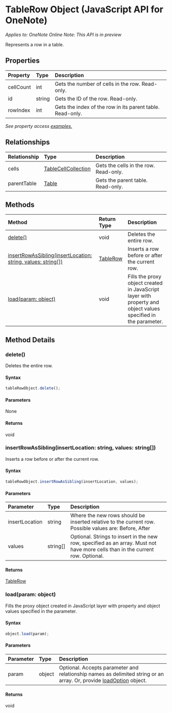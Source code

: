 # TableRow Object (JavaScript API for OneNote)

_Applies to: OneNote Online_
_Note: This API is in preview_

Represents a row in a table.

## Properties

| Property	   | Type	|Description
|:---------------|:--------|:----------|
|cellCount|int|Gets the number of cells in the row. Read-only.|
|id|string|Gets the ID of the row. Read-only.|
|rowIndex|int|Gets the index of the row in its parent table. Read-only.|

_See property access [examples.](#property-access-examples)_

## Relationships
| Relationship | Type	|Description|
|:---------------|:--------|:----------|
|cells|[TableCellCollection](tablecellcollection.md)|Gets the cells in the row. Read-only.|
|parentTable|[Table](table.md)|Gets the parent table. Read-only.|

## Methods

| Method		   | Return Type	|Description|
|:---------------|:--------|:----------|
|[delete()](#delete)|void|Deletes the entire row.|
|[insertRowAsSibling(insertLocation: string, values: string[])](#insertrowassiblinginsertlocation-string-values-string)|[TableRow](tablerow.md)|Inserts a row before or after the current row.|
|[load(param: object)](#loadparam-object)|void|Fills the proxy object created in JavaScript layer with property and object values specified in the parameter.|

## Method Details


### delete()
Deletes the entire row.

#### Syntax
```js
tableRowObject.delete();
```

#### Parameters
None

#### Returns
void

### insertRowAsSibling(insertLocation: string, values: string[])
Inserts a row before or after the current row.

#### Syntax
```js
tableRowObject.insertRowAsSibling(insertLocation, values);
```

#### Parameters
| Parameter	   | Type	|Description|
|:---------------|:--------|:----------|
|insertLocation|string|Where the new rows should be inserted relative to the current row.  Possible values are: Before, After|
|values|string[]|Optional. Strings to insert in the new row, specified as an array. Must not have more cells than in the current row. Optional.|

#### Returns
[TableRow](tablerow.md)

### load(param: object)
Fills the proxy object created in JavaScript layer with property and object values specified in the parameter.

#### Syntax
```js
object.load(param);
```

#### Parameters
| Parameter	   | Type	|Description|
|:---------------|:--------|:----------|
|param|object|Optional. Accepts parameter and relationship names as delimited string or an array. Or, provide [loadOption](loadoption.md) object.|

#### Returns
void
